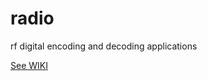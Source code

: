 # radio
rf digital encoding and decoding applications

[See WIKI](https://github.com/bethanysciences/radio/wiki)  
